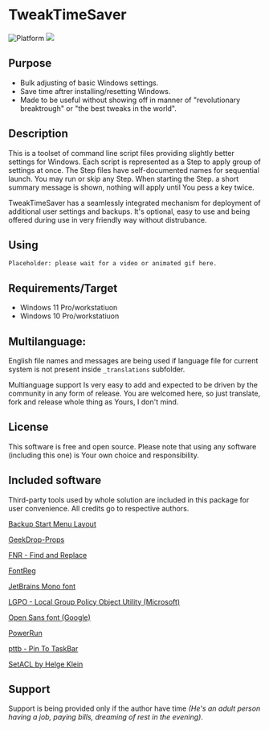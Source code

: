 # TweakTimeSaver

![Platform](https://img.shields.io/static/v1?label=platform&message=windows11/10&color=blue&style=flat) ![](https://img.shields.io/static/v1?label=code&message=bathfile&color=red&style=flat)

## Purpose

- Bulk adjusting of basic Windows settings.
- Save time aftrer installing/resetting Windows.
- Made to be useful without showing off in manner of "revolutionary breaktrough" or "the best tweaks in the world".

## Description

This is a toolset of command line script files providing slightly better settings for Windows. Each script is represented as a Step to apply group of settings at once. The Step files have self-documented names for sequential launch. You may run or skip any Step. When starting the Step. a short summary message is shown, nothing will apply until You pess a key twice.

TweakTimeSaver has a seamlessly integrated mechanism for deployment of additional user settings and backups. It's optional, easy to use and being offered during use in very friendly way without distrubance.

## Using

```
Placeholder: please wait for a video or animated gif here.
```

## Requirements/Target

- Windows 11 Pro/workstatiuon
- Windows 10 Pro/workstatiuon

## Multilanguage:

English file names and messages are being used if language file for current system is not present inside `_translations` subfolder.

Multianguage support Is very easy to add and expected to be driven by the community in any form of release. You are welcomed here, so just translate, fork and release whole thing as Yours, I don't mind.

## License

This software is free and open source. Please note that using any software (including this one) is Your own choice and responsibility.

## Included software

Third-party tools used by whole solution are included in this package for user convenience. All credits go to respective authors.

[Backup Start Menu Layout](https://www.sordum.org/10997/backup-start-menu-layout-v1-6/)

[GeekDrop-Props](https://github.com/STaRDoGG/GeekDrop-Props)

[FNR - Find and Replace](http://findandreplace.io)

[FontReg](https://github.com/jason-jxc/FontReg)

[JetBrains Mono font](https://www.jetbrains.com/lp/mono/)

[LGPO - Local Group Policy Object Utility (Microsoft)](https://techcommunity.microsoft.com/t5/microsoft-security-baselines/lgpo-exe-local-group-policy-object-utility-v1-0/ba-p/701045)

[Open Sans font (Google)](https://fonts.google.com/specimen/Open+Sans)

[PowerRun](https://www.sordum.org/9416/powerrun-v1-6-run-with-highest-privileges/)

[pttb - Pin To TaskBar](https://https://github.com/0x546F6D/pttb_-_Pin_To_TaskBar)

[SetACL by Helge Klein](https://helgeklein.com/setacl/)

## Support

Support is being provided only if the author have time _(He's an adult person having a job, paying bills, dreaming of rest in the evening)_.
